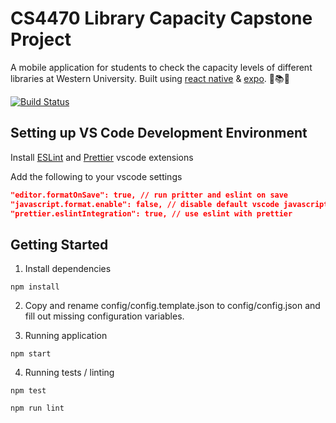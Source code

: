 # CS4470 Library Capacity Capstone Project
A mobile application for students to check the capacity levels of different libraries at Western University. Built using [react native](https://facebook.github.io/react-native/) & [expo](https://expo.io). 📖📚🎉

[![Build Status](https://travis-ci.com/rzgry/Library-Capacity-App.svg?branch=master)](https://travis-ci.com/rzgry/Library-Capacity-App)

## Setting up VS Code Development Environment

Install [ESLint](https://marketplace.visualstudio.com/items?itemName=dbaeumer.vscode-eslint) and [Prettier](https://marketplace.visualstudio.com/items?itemName=esbenp.prettier-vscode) vscode extensions

Add the following to your vscode settings

```json
"editor.formatOnSave": true, // run pritter and eslint on save
"javascript.format.enable": false, // disable default vscode javascript formatter
"prettier.eslintIntegration": true, // use eslint with prettier
```

## Getting Started

1. Install dependencies

```
npm install
```

2. Copy and rename config/config.template.json to config/config.json and fill out missing configuration variables.

3. Running application

```
npm start
```

4. Running tests / linting

```
npm test

npm run lint
```